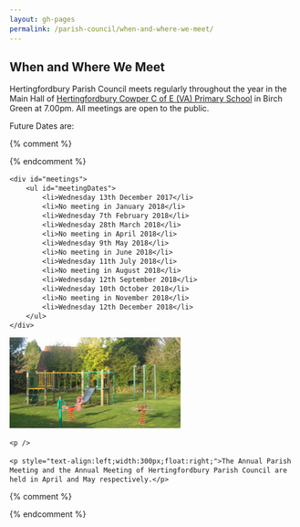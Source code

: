 ```yaml
---
layout: gh-pages
permalink: /parish-council/when-and-where-we-meet/
---
```


<h2>When and Where We Meet</h2>

<div class="panelLeft">
	<p>Hertingfordbury Parish Council meets regularly throughout the year in the Main Hall of <a href="http://www.hertingfordbury.herts.sch.uk/">Hertingfordbury Cowper C of E (VA) Primary School</a> in Birch Green at 7.00pm. All meetings are open to the public.</p>
	<p>Future Dates are:</p>

{% comment %}
	<div id="meetings">
		<ul id="meetingDates"></ul>
	</div>
{% endcomment %}

	<div id="meetings">
		<ul id="meetingDates">
			<li>Wednesday 13th December 2017</li>
			<li>No meeting in January 2018</li>
			<li>Wednesday 7th February 2018</li>
			<li>Wednesday 28th March 2018</li>
			<li>No meeting in April 2018</li>
			<li>Wednesday 9th May 2018</li>
			<li>No meeting in June 2018</li>
			<li>Wednesday 11th July 2018</li>
			<li>No meeting in August 2018</li>
			<li>Wednesday 12th September 2018</li>
			<li>Wednesday 10th October 2018</li>
			<li>No meeting in November 2018</li>
			<li>Wednesday 12th December 2018</li>
		</ul>
	</div>
</div>

<div class="panelRight">
	<img src="/common/image/birchGreenPlayArea.jpg" alt="Birch Green Play Area" width="300" height="159" />

	<p />

	<p style="text-align:left;width:300px;float:right;">The Annual Parish Meeting and the Annual Meeting of Hertingfordbury Parish Council are held in April and May respectively.</p>
</div>

{% comment %}
<script>
	$(function(){
		$.ajax('{{ site.subsume }}hertingfordbury/meetings', {
			 type: 'GET'
			,success: function(meetingDates) {
				if (meetingDates.length == 0) {
					$('div#meetings').html('<ul><li>Sorry, we are unable to display the schedule of meetings at this time</li></ul>');
				} else {
					var meetingList = $('ul#meetingDates')

					$.each(meetingDates, function(i, listItem) {
						meetingList.append(
							$('<li>' + listItem + '</li>')
						);
					});
				}
			}
			,error: function(xhr, status, error) {
				var response = '<ul><li>Sorry, we are unable to display the schedule of meetings at this time</li></ul>'

				$('div#meetings').html(response);
			}
		});
	});
</script>
{% endcomment %}
